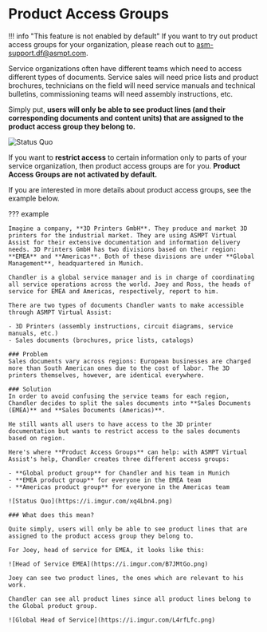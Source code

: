 # Product Access Groups

!!! info "This feature is not enabled by default"
    If you want to try out product access groups for your organization, please reach out to <asm-support.df@asmpt.com>.

Service organizations often have different teams which need to access different types of documents. Service sales will need price lists and product brochures, technicians on the field will need service manuals and technical bulletins, commissioning teams will need assembly instructions, etc.

Simply put, **users will only be able to see product lines (and their corresponding documents and content units) that are assigned to the product access group they belong to.**

![Status Quo](https://i.imgur.com/VnLylKq.png)


If you want to **restrict access** to certain information only to parts of your service organization, then product access groups are for you. **Product Access Groups are not activated by default.**

If you are interested in more details about product access groups, see the example below.

??? example

    Imagine a company, **3D Printers GmbH**. They produce and market 3D printers for the industrial market. They are using ASMPT Virtual Assist for their extensive documentation and information delivery needs. 3D Printers GmbH has two divisions based on their region: **EMEA** and **Americas**. Both of these divisions are under **Global Management**, headquartered in Munich.

    Chandler is a global service manager and is in charge of coordinating all service operations across the world. Joey and Ross, the heads of service for EMEA and Americas, respectively, report to him.

    There are two types of documents Chandler wants to make accessible through ASMPT Virtual Assist:

    - 3D Printers (assembly instructions, circuit diagrams, service manuals, etc.)
    - Sales documents (brochures, price lists, catalogs)

    ### Problem 
    Sales documents vary across regions: European businesses are charged more than South American ones due to the cost of labor. The 3D printers themselves, however, are identical everywhere.

    ### Solution
    In order to avoid confusing the service teams for each region, Chandler decides to split the sales documents into **Sales Documents (EMEA)** and **Sales Documents (Americas)**. 

    He still wants all users to have access to the 3D printer documentation but wants to restrict access to the sales documents based on region.

    Here's where **Product Access Groups** can help: with ASMPT Virtual Assist's help, Chandler creates three different access groups:

    - **Global product group** for Chandler and his team in Munich
    - **EMEA product group** for everyone in the EMEA team
    - **Americas product group** for everyone in the Americas team

    ![Status Quo](https://i.imgur.com/xq4Lbn4.png)

    ### What does this mean?

    Quite simply, users will only be able to see product lines that are assigned to the product access group they belong to.

    For Joey, head of service for EMEA, it looks like this:

    ![Head of Service EMEA](https://i.imgur.com/B7JMtGo.png)

    Joey can see two product lines, the ones which are relevant to his work.

    Chandler can see all product lines since all product lines belong to the Global product group.

    ![Global Head of Service](https://i.imgur.com/L4rfLfc.png)
